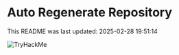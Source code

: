 # Auto Regenerate Repository

This README was last updated: 2025-02-28 19:51:14

 ![TryHackMe](https://tryhackme.com/badge/533634)